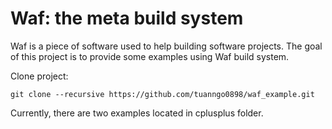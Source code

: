 # Waf: the meta build system
Waf is a piece of software used to help building software projects. The goal of this project is to provide some examples using Waf build system.

Clone project:
```
git clone --recursive https://github.com/tuanngo0898/waf_example.git
```

Currently, there are two examples located in cplusplus folder.
